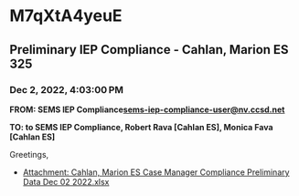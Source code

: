 # M7qXtA4yeuE
## Preliminary IEP Compliance - Cahlan, Marion ES 325
### Dec 2, 2022, 4:03:00 PM
**FROM: SEMS IEP Compliance<sems-iep-compliance-user@nv.ccsd.net>**

**TO: to SEMS IEP Compliance, Robert Rava [Cahlan ES], Monica Fava [Cahlan ES]**


Greetings, 





* [Attachment: Cahlan, Marion ES Case Manager Compliance Preliminary Data Dec 02 2022.xlsx](M7qXtA4yeuE-attachment-1.xlsx)

